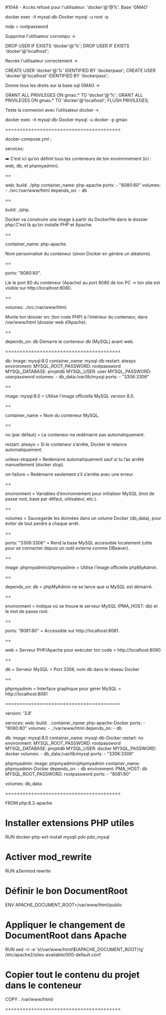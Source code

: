 #1044 - Accès refusé pour l'utilisateur: 'docker'@'@%'. Base 'GMAO'

docker exec -it mysql-db-Docker mysql -u root -p

mdp = rootpassword

Supprime l'utilisateur corrompu -> 

DROP USER IF EXISTS 'docker'@'%';
DROP USER IF EXISTS 'docker'@'localhost';

Recrée l'utilisateur correctement ->

CREATE USER 'docker'@'%' IDENTIFIED BY 'dockerpass';
CREATE USER 'docker'@'localhost' IDENTIFIED BY 'dockerpass';

Donne tous les droits sur la base sql GMAO ->

GRANT ALL PRIVILEGES ON gmao.* TO 'docker'@'%';
GRANT ALL PRIVILEGES ON gmao.* TO 'docker'@'localhost';
FLUSH PRIVILEGES;

Teste la connexion avec l’utilisateur docker ->

docker exec -it mysql-db-Docker mysql -u docker -p gmao

========================================

docker-compose.yml :

services:

➡️ C’est ici qu’on définit tous les conteneurs de ton environnement (ici : web, db, et phpmyadmin).

==

  web:
    build: ./php
    container_name: php-apache
    ports:
      - "8080:80"
    volumes:
      - ./src:/var/www/html
    depends_on:
      - db

==

build: ./php.

Docker va construire une image à partir du Dockerfile dans le dossier php/.C’est là qu’on installe PHP et Apache.

==

container_name: php-apache.

Nom personnalisé du conteneur (sinon Docker en génère un aléatoire).

==

ports: "8080:80".

Lie le port 80 du conteneur (Apache) au port 8080 de ton PC → ton site est visible sur http://localhost:8080.

==

volumes: ./src:/var/www/html.

Monte ton dossier src (ton code PHP) à l’intérieur du conteneur, dans /var/www/html (dossier web d’Apache).

==

depends_on: db
Démarre le conteneur db (MySQL) avant web.

========================================

  db:
    image: mysql:8.0
    container_name: mysql-db
    restart: always
    environment:
      MYSQL_ROOT_PASSWORD: rootpassword
      MYSQL_DATABASE: projetdb
      MYSQL_USER: user
      MYSQL_PASSWORD: userpassword
    volumes:
      - db_data:/var/lib/mysql
    ports:
      - "3306:3306"

==

image: mysql:8.0 = Utilise l’image officielle MySQL version 8.0.

==

container_name = Nom du conteneur MySQL.

==

no (par défaut) = Le conteneur ne redémarre pas automatiquement.

restart: always = Si le conteneur s’arrête, Docker le relance automatiquement.

unless-stopped = Redémarre automatiquement sauf si tu l’as arrêté manuellement (docker stop).

on-failure = Redémarre seulement s’il s’arrête avec une erreur.

==

environment = Variables d’environnement pour initialiser MySQL (mot de passe root, base par défaut, utilisateur, etc.).

==

volumes = Sauvegarde les données dans un volume Docker (db_data), pour éviter de tout perdre à chaque arrêt.

==

ports: "3306:3306" = Rend la base MySQL accessible localement (utile pour se connecter depuis un outil externe comme DBeaver).

==

image: phpmyadmin/phpmyadmin = Utilise l’image officielle phpMyAdmin.

==

depends_on: db = phpMyAdmin ne se lance que si MySQL est démarré.

==

environment = Indique où se trouve le serveur MySQL (PMA_HOST: db) et le mot de passe root.

==

ports: "8081:80" = Accessible sur http://localhost:8081.

==

web = Serveur PHP/Apache pour exécuter ton code = http://localhost:8080

==

db = Serveur MySQL = Port 3306, nom db dans le réseau Docker

==

phpmyadmin = Interface graphique pour gérer MySQL = http://localhost:8081

========================================

version: '3.8'

services:
  web:
    build: .
    container_name: php-apache-Docker
    ports:
      - "8080:80"
    volumes:
      - .:/var/www/html
    depends_on:
      - db

  db:
    image: mysql:8.0
    container_name: mysql-db-Docker
    restart: no
    environment:
      MYSQL_ROOT_PASSWORD: rootpassword
      MYSQL_DATABASE: projetdb
      MYSQL_USER: docker
      MYSQL_PASSWORD: docker
    volumes:
      - db_data:/var/lib/mysql
    ports:
      - "3306:3306"

  phpmyadmin:
    image: phpmyadmin/phpmyadmin
    container_name: phpmyadmin-Docker
    depends_on:
      - db
    environment:
      PMA_HOST: db
      MYSQL_ROOT_PASSWORD: rootpassword
    ports:
      - "8081:80"

volumes:
  db_data:

========================================

FROM php:8.2-apache

# Installer extensions PHP utiles
RUN docker-php-ext-install mysqli pdo pdo_mysql

# Activer mod_rewrite
RUN a2enmod rewrite

# Définir le bon DocumentRoot
ENV APACHE_DOCUMENT_ROOT=/var/www/html/public

# Appliquer le changement de DocumentRoot dans Apache
RUN sed -ri -e 's!/var/www/html!${APACHE_DOCUMENT_ROOT}!g' /etc/apache2/sites-available/000-default.conf

# Copier tout le contenu du projet dans le conteneur
COPY . /var/www/html/

========================================
